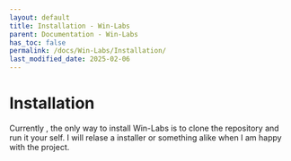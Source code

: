 ```yaml
---
layout: default
title: Installation - Win-Labs
parent: Documentation - Win-Labs
has_toc: false
permalink: /docs/Win-Labs/Installation/
last_modified_date: 2025-02-06
---
```


# Installation

Currently , the only way to install Win-Labs is to clone the repository and run it your self. I will relase a installer or something alike when I am happy with the project.
